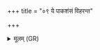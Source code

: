+++
title = "०९ ये पाकशंसं विहरन्त"

+++
<details><summary>मूलम् (GR)</summary>

ये पाकशंसं विहरन्त एवैर्  
ये वा भद्रं दूषयन्ति स्वधाभिः ।  
अहये वा तान् प्रददातु सोम  
आ वा दधातु निरृतेर् उपस्थे ॥
</details>